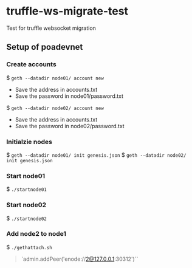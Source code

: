 # truffle-ws-migrate-test

Test for truffle websocket migration

## Setup of poadevnet

### Create accounts

$ `geth --datadir node01/ account new`

- Save the address in accounts.txt
- Save the password in node01/password.txt

$ `geth --datadir node02/ account new`

- Save the address in accounts.txt
- Save the password in node02/password.txt

### Initialzie nodes

$ `geth --datadir node01/ init genesis.json`
$ `geth --datadir node02/ init genesis.json`

### Start node01

$ `./startnode01`

### Start node02

$ `./startnode02`

### Add node2 to node1

$ `./gethattach.sh`

> `admin.addPeer('enode://<enode address of node01>2@127.0.0.1:30312')``
